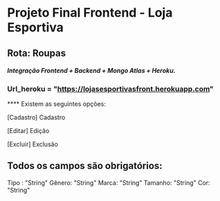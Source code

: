 
# Projeto Final Frontend - Loja Esportiva

## Rota: Roupas

##### Integração Frontend + Backend + Mongo Atlas + Heroku.

###  Url_heroku = "https://lojasesportivasfront.herokuapp.com"

**** Existem as seguintes opções:

[Cadastro] Cadastro

[Editar] Edição

[Excluir] Exclusão


## Todos os campos são obrigatórios:
Tipo : "String" 
Gênero: "String"
Marca: "String" 
Tamanho: "String"
Cor: "String"


